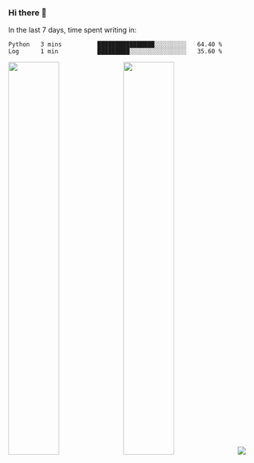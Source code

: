 ### Hi there 👋

In the last 7 days, time spent writing in:

<!--START_SECTION:waka-->

```text
Python   3 mins          ████████████████░░░░░░░░░   64.40 %
Log      1 min           █████████░░░░░░░░░░░░░░░░   35.60 %
```

<!--END_SECTION:waka-->

<img src="https://wakatime.com/share/@jimtje/5d0c92de-08f8-4a72-8f2f-6a9693d1e318.svg" width=45% height=45%> <img src="https://wakatime.com/share/@jimtje/501498ae-bda5-4da7-a89d-b40bcdd5556d.svg" width=45% height=45%>
![](https://hit.yhype.me/github/profile?user_id=43537315)
